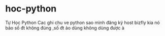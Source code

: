 # hoc-python
Tự Học Python
Cac ghi chu ve python
sao mình đăng ký host bizfly kia nó bảo số đt không đúng ,số đt ảo dùng không dùng được à
